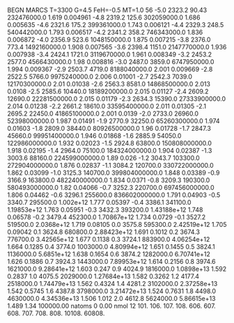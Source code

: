 BEGN
MARCS T=3300 G=4.5 FeH=-0.5 MT=1.0
                  56
-5.0 2323.2 90.43 232476000.0 1.619 0.004961 
-4.8 2319.2 125.6 302059000.0 1.686 0.005635 
-4.6 2321.6 175.2 399361000.0 1.743 0.006121 
-4.4 2329.3 248.5 540442000.0 1.793 0.006517 
-4.2 2341.2 358.2 746343000.0 1.836 0.006872 
-4.0 2356.9 523.6 1048150000.0 1.875 0.007215 
-3.8 2376.0 773.4 1492160000.0 1.908 0.007565 
-3.6 2398.4 1151.0 2147770000.0 1.936 0.007938 
-3.4 2424.1 1721.0 3119670000.0 1.961 0.008349 
-3.2 2453.2 2577.0 4566430000.0 1.98 0.008816 
-3.0 2487.0 3859.0 6747950000.0 1.994 0.009367 
-2.9 2503.7 4719.0 8188040000.0 2.001 0.009669 
-2.8 2522.5 5766.0 9975240000.0 2.006 0.01001 
-2.7 2542.3 7039.0 12170300000.0 2.01 0.01038 
-2.6 2563.3 8581.0 14868500000.0 2.013 0.0108 
-2.5 2585.6 10440.0 18189200000.0 2.015 0.01127 
-2.4 2609.2 12690.0 22281500000.0 2.015 0.01179 
-2.3 2634.3 15390.0 27333900000.0 2.014 0.01238 
-2.2 2661.2 18610.0 33595400000.0 2.011 0.01305 
-2.1 2695.2 22450.0 41865100000.0 2.001 0.0139 
-2.0 2733.0 26960.0 52398000000.0 1.987 0.01491 
-1.9 2770.9 32250.0 65260300000.0 1.974 0.01603 
-1.8 2809.0 38440.0 80926500000.0 1.96 0.01728 
-1.7 2847.3 45660.0 99951400000.0 1.946 0.01868 
-1.6 2885.9 54050.0 122986000000.0 1.932 0.02023 
-1.5 2924.8 63800.0 150808000000.0 1.918 0.02195 
-1.4 2964.0 75100.0 184324000000.0 1.904 0.02387 
-1.3 3003.6 88160.0 224599000000.0 1.89 0.026 
-1.2 3043.7 103300.0 272904000000.0 1.876 0.02837 
-1.1 3084.2 120700.0 330722000000.0 1.862 0.03099 
-1.0 3125.3 140700.0 399804000000.0 1.848 0.03389 
-0.9 3166.9 163800.0 482240000000.0 1.834 0.0371 
-0.8 3209.3 190300.0 580493000000.0 1.82 0.04066 
-0.7 3252.3 220700.0 697456000000.0 1.806 0.04462 
-0.6 3296.1 255600.0 836602000000.0 1.791 0.04903 
-0.5 3340.7 295500.0 1.002e+12 1.777 0.05397 
-0.4 3386.1 341100.0 1.19853e+12 1.763 0.05951 
-0.3 3432.3 393200.0 1.43188e+12 1.748 0.06578 
-0.2 3479.4 452300.0 1.70867e+12 1.734 0.0729 
-0.1 3527.2 519500.0 2.0368e+12 1.719 0.08105 
0.0 3575.8 595300.0 2.42519e+12 1.705 0.09042 
0.1 3624.8 680800.0 2.88423e+12 1.691 0.1012 
0.2 3674.3 776700.0 3.42565e+12 1.677 0.1138 
0.3 3724.1 883900.0 4.06254e+12 1.664 0.1285 
0.4 3774.0 1003000.0 4.80994e+12 1.651 0.1455 
0.5 3824.1 1136000.0 5.6851e+12 1.638 0.1654 
0.6 3874.2 1282000.0 6.70741e+12 1.626 0.1886 
0.7 3924.3 1443000.0 7.89953e+12 1.614 0.2156 
0.8 3974.6 1621000.0 9.28641e+12 1.603 0.247 
0.9 4024.9 1816000.0 1.0898e+13 1.592 0.2837 
1.0 4075.5 2029000.0 1.27684e+13 1.582 0.3262 
1.2 4177.4 2518000.0 1.74479e+13 1.562 0.4324 
1.4 4281.2 3102000.0 2.37258e+13 1.542 0.5745 
1.6 4387.8 3798000.0 3.21472e+13 1.524 0.7631 
1.8 4498.0 4630000.0 4.34536e+13 1.506 1.012 
2.0 4612.8 5624000.0 5.86615e+13 1.489 1.34 
100000.00
natoms              0      0.00
nmol          12
          101.         106.       107.      108.         606.        607.        608.
          707.         708.       808.    10108.       60808.
